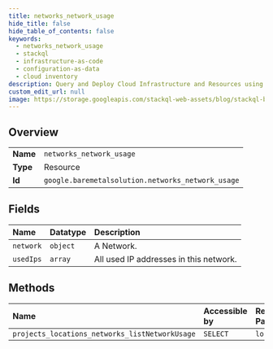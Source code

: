 ```yaml
---
title: networks_network_usage
hide_title: false
hide_table_of_contents: false
keywords:
  - networks_network_usage
  - stackql
  - infrastructure-as-code
  - configuration-as-data
  - cloud inventory
description: Query and Deploy Cloud Infrastructure and Resources using SQL
custom_edit_url: null
image: https://storage.googleapis.com/stackql-web-assets/blog/stackql-blog-post-featured-image.png
---
```

  
    

## Overview
<table><tbody>
<tr><td><b>Name</b></td><td><code>networks_network_usage</code></td></tr>
<tr><td><b>Type</b></td><td>Resource</td></tr>
<tr><td><b>Id</b></td><td><code>google.baremetalsolution.networks_network_usage</code></td></tr>
</tbody></table>

## Fields
| Name | Datatype | Description |
|:-----|:---------|:------------|
| `network` | `object` | A Network. |
| `usedIps` | `array` | All used IP addresses in this network. |
## Methods
| Name | Accessible by | Required Params |
|:-----|:--------------|:----------------|
| `projects_locations_networks_listNetworkUsage` | `SELECT` | `location` |
